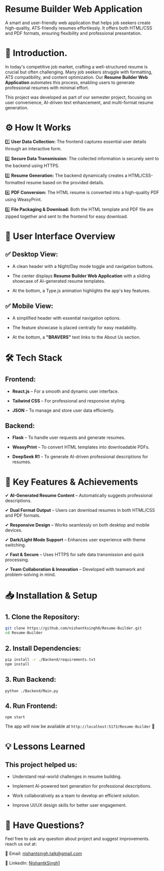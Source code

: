 # Resume Builder Web Application

A smart and user-friendly web application that helps job seekers create high-quality, ATS-friendly resumes effortlessly. It offers both HTML/CSS and PDF formats, ensuring flexibility and professional presentation.   





# 📌 Introduction.  

In today's competitive job market, crafting a well-structured resume is crucial but often challenging. Many job seekers struggle with formatting, ATS compatibility, and content optimization. Our **Resume Builder Web Application** automates this process, enabling users to generate professional resumes with minimal effort.

This project was developed as part of our semester project, focusing on user convenience, AI-driven text enhancement, and multi-format resume generation.



# ⚙️ How It Works

1️⃣ **User Data Collection:** The frontend captures essential user details through an interactive form.  

2️⃣ **Secure Data Transmission:** The collected information is securely sent to the backend using HTTPS.  

3️⃣ **Resume Generation:** The backend dynamically creates a HTML/CSS-formatted resume based on the provided details.  

4️⃣ **PDF Conversion:** The HTML resume is converted into a high-quality PDF using WeasyPrint.  

5️⃣ **File Packaging & Download:** Both the HTML template and PDF file are zipped together and sent to the frontend for easy download.  



# 🎨 User Interface Overview

## ✅ Desktop View:  

* A clean header with a Night/Day mode toggle and navigation buttons.  

* The center displays **Resume Builder Web Application** with a sliding showcase of AI-generated resume templates.  

* At the bottom, a Type.js animation highlights the app's key features.  


## ✅ Mobile View:

* A simplified header with essential navigation options.  

* The feature showcase is placed centrally for easy readability.  

* At the bottom, a **"BRAVERS"** text links to the About Us section.  




# 🛠️ Tech Stack

## Frontend:

* **React.js** – For a smooth and dynamic user interface.  

* **Tailwind CSS** – For professional and responsive styling.  

* **JSON** – To manage and store user data efficiently.  


## Backend:

* **Flask** – To handle user requests and generate resumes.  

* **WeasyPrint** – To convert HTML templates into downloadable PDFs.  

* **DeepSeek R1** – To generate AI-driven professional descriptions for resumes.  




# 🚀 Key Features & Achievements

✔ **AI-Generated Resume Content** – Automatically suggests professional descriptions.  

✔ **Dual Format Output** – Users can download resumes in both HTML/CSS and PDF formats.  

✔ **Responsive Design** – Works seamlessly on both desktop and mobile devices.  

✔ **Dark/Light Mode Support** – Enhances user experience with theme switching.  

✔ **Fast & Secure** – Uses HTTPS for safe data transmission and quick processing.  

✔ **Team Collaboration & Innovation** – Developed with teamwork and problem-solving in mind.  



# 📥 Installation & Setup

## 1. Clone the Repository:  

```bash
git clone https://github.com/nishantksingh0/Resume-Builder.git
cd Resume-Builder
```


## 2. Install Dependencies:  
```bash
pip install -r ./Backend/requirements.txt 
npm install
```

## 3. Run Backend:

```
python ./Backend/Main.py
```


## 4. Run Frontend:

```
npm start
```



The app will now be available at `http://localhost:5173/Resume-Builder` 🚀



# 💡 Lessons Learned

## This project helped us:

* Understand real-world challenges in resume building.  

* Implement AI-powered text generation for professional descriptions.  

* Work collaboratively as a team to develop an efficient solution.  

* Improve UI/UX design skills for better user engagement.  




# 📢 Have Questions?

Feel free to ask any question about project and suggest improvements. reach us out at:

🔹 Email: <a href="mailto:nishantsingh.talk@gmail.com" target="_blank">nishantsingh.talk@gmail.com</a> 

🔹 LinkedIn: <a href="https://www.linkedin.com/in/nishantksingh1/" target="_blank">NishantkSingh1</a>    


